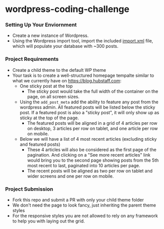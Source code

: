 # wordpress-coding-challenge

### Setting Up Your Enviornment

- Create a new instance of Wordpress.
- Using the Wordpress import tool, import the included [import.xml](import.xml) file, which will populate your database with ~300 posts.

### Project Requirements
- Create a child theme to the default WP theme
- Your task is to create a well-structured homepage tempalte similar to what we currently have on https://blog.hubstaff.com:
  - One sticky post at the top
    - The sticky post would take the full width of the container on the page, on all screen sizes.
  - Using the `add_post_meta` add the ability to feature any post from the wordpress admin. All featured posts will be listed below the sticky post. If a featured post is also a "sticky post", it will only show up as sticky at the top of the page.
    - The featured posts will be aligned in a grid of 4 articles per row on desktop, 3 articles per row on tablet, and one article per row on mobile.
  - Below we will have a list of 4 most recent articles (excluding sticky and featured posts)
    - These 4 articles will also be considered as the first page of the pagination. And clicking on a "See more recent articles" link would bring you to the second page showing posts from the 5th most recent to last, paginated into 10 articles per page. 
    - The recent posts will be aligned as two per row on tablet and wider screens and one per row on mobile.

### Project Submission
- Fork this repo and submit a PR with only your child theme folder
- We don't need the page to look fancy, just inheriting the parent theme styles 
- For the responsive styles you are not allowed to rely on any framework to help you with laying out the grid.